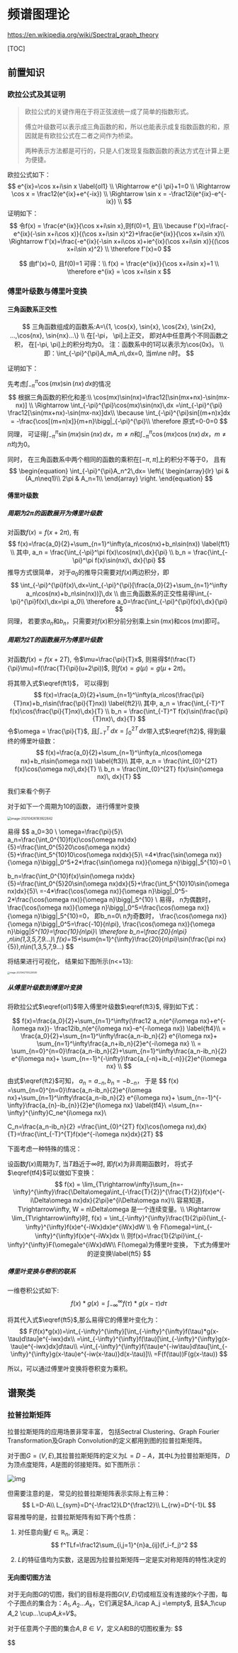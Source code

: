 # 频谱图理论

https://en.wikipedia.org/wiki/Spectral_graph_theory



[TOC]



## 前置知识

### 欧拉公式及其证明

> 欧拉公式的关键作用在于将正弦波统一成了简单的指数形式。
>
> 傅立叶级数可以表示成三角函数的和，所以也能表示成复指数函数的和，原因就是有欧拉公式在二者之间作为桥梁。
>
> 两种表示方法都是可行的，只是人们发现复指数函数的表达方式在计算上更为便捷。

欧拉公式如下：
$$
e^{ix}=\cos x+i\sin x \label{ol1} \\ 
\Rightarrow	e^{i \pi}+1=0 \\
\Rightarrow \cos x = \frac12(e^{ix}+e^{-ix}) \\
\Rightarrow \sin x = -\frac12i(e^{ix}-e^{-ix}) \\
$$
证明如下：
$$
令f(x) = \frac{e^{ix}}{\cos x+i\sin x},则f(0)=1, 且\\
\because f'(x)=\frac{-e^{ix}(-\sin x+i\cos x)}{(\cos x+i\sin x)^2}+\frac{ie^{ix}}{\cos x+i\sin x}\\
\Rightarrow f'(x)=\frac{-e^{ix}(-\sin x+i\cos x)+ie^{ix}(\cos x+i\sin x)}{(\cos x+i\sin x)^2} \\
\therefore f'(x)=0
$$

$$
由f'(x)=0, 且f(0)=1 可得：\\
f(x) = \frac{e^{ix}}{\cos x+i\sin x}=1 \\
\therefore e^{ix} = \cos x+i\sin x
$$


### 傅里叶级数与傅里叶变换

#### 三角函数系正交性

$$
三角函数组成的函数系:A=\{1, \cos{x}, \sin{x}, \cos{2x}, \sin{2x}, ...,\cos{nx}, \sin{nx}...\}
\\ 在[-\pi， \pi]上正交， 即对A中任意两个不同函数之积， 在[-\pi, \pi]上的积分均为0。
注：函数系中的1可以表示为\cos{0x}。
\\
即：\int_{-\pi}^{\pi}A_mA_n\,dx=0, 当m\ne n时。
$$

证明如下：

先考虑$\int_{-\pi}^{\pi}\cos(mx)\sin(nx)\,dx$的情况
$$
根据三角函数的积化和差:\\
\cos(mx)\sin(nx)=\frac12[\sin(mx+nx)-\sin(mx-nx)] \\
\Rightarrow \int_{-\pi}^{\pi}\cos(mx)\sin(nx)\,dx =\int_{-\pi}^{\pi} \frac12[\sin(mx+nx)-\sin(mx-nx)]dx\\
\because \int_{-\pi}^{\pi}sin[(m+n)x]dx = -\frac{\cos[(m+n)x]}{m+n}\bigg|_{-\pi}^{\pi}\\
\therefore 原式=0-0=0
$$
同理， 可证得$\int_{-\pi}^{\pi}\sin(mx)\sin(nx)\,dx ，m \ne n$和$\int_{-\pi}^{\pi}\cos(mx)\cos(nx)\,dx ，m \ne n$均为0。

同时， 在三角函数系中两个相同的函数的乘积在$[-\pi, \pi]$上的积分不等于0， 且有
$$
\begin{equation}
\int_{-\pi}^{\pi}A_n^2\,dx=
\left\{
\begin{array}{lr}
\pi &  (A_n\neq1)\\
2\pi & A_n=1\\
\end{array}
\right.
\end{equation}
$$


#### 傅里叶级数

##### 周期为2π的函数展开为傅里叶级数

对函数$f(x)=f(x+2\pi)$, 有
$$
f(x)=\frac{a_0}{2}+\sum_{n=1}^\infty(a_n\cos(nx)+b_n\sin(nx)) \label{ft1} \\
其中,
a_n = \frac{\int_{-\pi}^\pi f(x)\cos(nx)\,dx}{\pi} \\
b_n = \frac{\int_{-\pi}^\pi f(x)\sin(nx)\, dx}{\pi}
$$
推导方式很简单， 对于$a_0$的推导只需要对$f(x)$两边积分，即
$$
\int_{-\pi}^{\pi}f(x)\,dx=\int_{-\pi}^{\pi}[\frac{a_0}{2}+\sum_{n=1}^\infty a_n\cos(nx)+b_n\sin(nx))]\,dx \\
由三角函数系的正交性易得\int_{-\pi}^{\pi}f(x)\,dx=\pi a_0\\
\therefore a_0=\frac{\int_{-\pi}^{\pi}f(x)\,dx}{\pi}
$$
同理， 若要求$a_n$和$b_n$，只需要对$f(x)$积分前分别乘上$\sin(mx)$和$\cos(mx)$即可。



##### 周期为2T的函数展开为傅里叶级数

对函数$f(x)=f(x+2T)$,  令$\mu=\frac{\pi}{T}x$, 则易得$f(\frac{T}{\pi}\mu)=f(\frac{T}{\pi}(u+2\pi))$, 则$f(x)=g(\mu) = g(\mu+2\pi)$。

将其带入式$\eqref{ft1}$， 可以得到
$$
f(x)=\frac{a_0}{2}+\sum_{n=1}^\infty(a_n\cos(\frac{\pi}{T}nx)+b_n\sin(\frac{\pi}{T}nx)) \label{ft2}\\
其中,
a_n = \frac{\int_{-T}^T f(x)\cos(\frac{\pi}{T}nx)\,dx}{T} \\
b_n = \frac{\int_{-T}^T f(x)\sin(\frac{\pi}{T}nx)\, dx}{T}
$$
令$\omega = \frac{\pi}{T}$, 且$\int_{-T}^{T}\,dx=\int_{0}^{2T}\,dx$带入式$\eqref{ft2}$, 得到最终的傅里叶级数：
$$
f(x)=\frac{a_0}{2}+\sum_{n=1}^\infty(a_n\cos(\omega nx)+b_n\sin(\omega nx)) \label{ft3}\\
其中,
a_n = \frac{\int_{0}^{2T} f(x)\cos(\omega nx)\,dx}{T} \\
b_n = \frac{\int_{0}^{2T} f(x)\sin(\omega nx)\, dx}{T}
$$



我们来看个例子

对于如下一个周期为10的函数， 进行傅里叶变换

<img src="/Users/mingchao.chen/OneDrive/学习/笔记/picture/image-20210426183922842.png" alt="image-20210426183922842" style="zoom:50%;" />

 

易得
$$
a_0=30 \\
\omega=\frac{\pi}{5}\\
a_n=\frac{\int_0^{10}f(x)\cos(\omega nx)dx}{5}=\frac{\int_0^{5}20\cos(\omega nx)dx}{5}+\frac{\int_5^{10}10\cos(\omega nx)dx}{5}\\
=4*\frac{\sin(\omega nx)}{\omega n}\bigg|_0^5+2*\frac{\sin(\omega nx)}{\omega n}\bigg|_5^{10}=0 \\

b_n=\frac{\int_0^{10}f(x)\sin(\omega nx)dx}{5}=\frac{\int_0^{5}20\sin(\omega nx)dx}{5}+\frac{\int_5^{10}10\sin(\omega nx)dx}{5}\\
=-4*\frac{\cos(\omega nx)}{\omega n}\bigg|_0^5-2*\frac{\cos(\omega nx)}{\omega n}\bigg|_5^{10} \\
易得， n为偶数时， \frac{\cos(\omega nx)}{\omega n}\bigg|_0^5=\frac{\cos(\omega nx)}{\omega n}\bigg|_5^{10}=0，
即b_n=0\\
n为奇数时，  \frac{\cos(\omega nx)}{\omega n}\bigg|_0^5=\frac{-10}{n\pi}, \frac{\cos(\omega nx)}{\omega n}\bigg|_5^{10}=\frac{10}{n\pi}\\
\therefore b_n=\frac{20}{n\pi} ,n\in(1,3,5,7,9...)\\
f(x)=15+\sum_{n=1}^{\infty}\frac{20}{n\pi}\sin(\frac{\pi nx}{5}),n\in(1,3,5,7,9...)
$$

将结果进行可视化， 结果如下图所示(n<=13):

<img src="/Users/mingchao.chen/OneDrive/学习/笔记/picture/image-20210427105228590.png" alt="image-20210427105228590" style="zoom: 33%;" />



##### 从傅里叶级数到傅里叶变换

将欧拉公式$\eqref{ol1}$带入傅里叶级数$\eqref{ft3}$, 得到如下式：

$$
f(x)=\frac{a_0}{2}+\sum_{n=1}^\infty(\frac12 a_n(e^{i\omega nx}+e^{-i\omega nx})-
\frac12ib_n(e^{i\omega nx}-e^{-i\omega nx}) \label{ft4}\\
= \frac{a_0}{2}+\sum_{n=1}^\infty\frac{a_n-ib_n}{2} e^{i\omega nx}+
\sum_{n=1}^\infty\frac{a_n+ib_n}{2}e^{-i\omega nx} \\
= \sum_{n=0}^{n=0}\frac{a_n-ib_n}{2}+\sum_{n=1}^\infty\frac{a_n-ib_n}{2} e^{i\omega nx}+
\sum_{n=-1}^{-\infty}\frac{a_{-n}+ib_{-n}}{2}e^{i\omega nx} \\
$$

由式$\eqref{ft2}$可知， $a_n=a_{-n}, b_n=-b_{-n}$， 于是
$$
f(x) =\sum_{n=0}^{n=0}\frac{a_n-ib_n}{2}e^{i\omega nx}+\sum_{n=1}^\infty\frac{a_n-ib_n}{2} e^{i\omega nx}+
\sum_{n=-1}^{-\infty}\frac{a_{n}-ib_{n}}{2}e^{i\omega nx} \label{tf4}\\
=\sum_{n=-\infty}^{\infty}C_ne^{i\omega nx}\\

C_n=\frac{a_n-ib_n}{2} =\frac{\int_{0}^{2T} f(x)\cos(\omega nx)\,dx}{T}=\frac{\int_{-T}^{T}f(x)e^{-i\omega nx}dx}{2T}
$$


下面考虑一种特殊的情况：

设函数$f(x)$周期为$T$, 当$T$趋近于$\infty$时, 即$f(x)$为非周期函数时， 将式子$\eqref{tf4}$可以做如下变换：
$$
f(x) = \lim_{T\rightarrow\infty}\sum_{n=-\infty}^{\infty}\frac{\Delta\omega\int_{-\frac{T}{2}}^{\frac{T}{2}}f(x)e^{-i\Delta\omega nx}dx}{2\pi}e^{i\Delta\omega nx}\\
容易知道， T\rightarrow\infty, W = n\Delta\omega 是一个连续变量。\\
\Rightarrow \lim_{T\rightarrow\infty}时, f(x) = \int_{-\infty}^{\infty}\frac{1}{2\pi}(\int_{-\infty}^{\infty}f(x)e^{-iWx}dx)e^{iWx}dW \\
令 F(\omega)=\int_{-\infty}^{\infty}f(x)e^{-iWx}dx \\
则f(x)=\frac{1}{2\pi}\int_{-\infty}^{\infty}F(\omega)e^{iWx}dW\\
F(\omega)为傅里叶变换， 下式为傅里叶的逆变换\label{ft5}
$$



##### 傅里叶变换与卷积的联系

一维卷积公式如下:
$$
f(x)*g(x) = \int_{-\infty}^{\infty}f(\tau)*g(x-\tau)d\tau
$$


将其代入式$\eqref{ft5}$,那么易得它的傅里叶变化为：
$$
F(f(x)*g(x))=\int_{-\infty}^{\infty}[\int_{-\infty}^{\infty}f(\tau)*g(x-\tau)d\tau]e^{-iwx}dx\\
=\int_{-\infty}^{\infty}f(\tau)[\int_{-\infty}^{\infty}g(x-\tau)e^{-iwx}dx]d\tau\\
=\int_{-\infty}^{\infty}f(\tau)e^{-iw\tau}d\tau[\int_{-\infty}^{\infty}g(x-\tau)e^{-iw(x-\tau)}d(x-\tau)]\\
=F(f(\tau))F(g(x-\tau))
$$


所以，可以通过傅里叶变换将卷积变为乘积。

## 谱聚类

### 拉普拉斯矩阵

拉普拉斯矩阵的应用场景非常丰富， 包括Sectral Clustering、Graph Fourier Transformation及Graph Convolution的定义都用到图的拉普拉斯矩阵。

对于图$G=(V, E)$,其拉普拉斯矩阵的定义为$L=D-A$，其中$L$为拉普拉斯矩阵， $D$为顶点度矩阵，$A$是图的邻接矩阵。如下图所示：

![img](/Users/mingchao.chen/OneDrive/学习/笔记/picture/matrixforgraph.png)

但需要注意的是， 常见的拉普拉斯矩阵表示实际上有三种：
$$
L=D-A\\
L_{sym}=D^{-\frac12}LD^{\frac12}\\
L_{rw}=D^{-1}L
$$
容易推导的是，拉普拉斯矩阵有如下两个性质：

1. 对任意向量$f\in \mathbb{R}_n$, 满足：
   $$
   f^TLf=\frac12\sum_{i,j=1}^{n}a_{ij}(f_i-f_j)^2
   $$

2. $L$的特征值均为实数，这是因为拉普拉斯矩阵一定是实对称矩阵的特性决定的



#### 无向图切图方法

对于无向图$G$的切图，我们的目标是将图$G(V,E)$切成相互没有连接的k个子图，每个子图点的集合为：$A_1,A_2...A_k$，它们满足$A_i\cap A_j =\empty$, 且$A_1\cup 𝐴_2 \cup...\cup𝐴_𝑘=𝑉$。

对于任意两个子图的集合$A,B\in V$，定义A和B的切图权重为:
$$

$$


